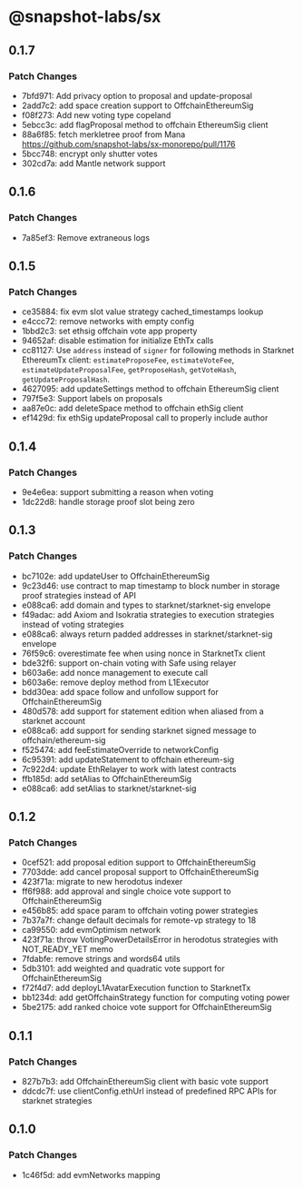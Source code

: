 # @snapshot-labs/sx

## 0.1.7

### Patch Changes

- 7bfd971: Add privacy option to proposal and update-proposal
- 2add7c2: add space creation support to OffchainEthereumSig
- f08f273: Add new voting type copeland
- 5ebcc3c: add flagProposal method to offchain EthereumSig client
- 88a6f85: fetch merkletree proof from Mana https://github.com/snapshot-labs/sx-monorepo/pull/1176
- 5bcc748: encrypt only shutter votes
- 302cd7a: add Mantle network support

## 0.1.6

### Patch Changes

- 7a85ef3: Remove extraneous logs

## 0.1.5

### Patch Changes

- ce35884: fix evm slot value strategy cached_timestamps lookup
- e4ccc72: remove networks with empty config
- 1bbd2c3: set ethsig offchain vote app property
- 94652af: disable estimation for initialize EthTx calls
- cc81127: Use `address` instead of `signer` for following methods in Starknet EthereumTx client: `estimateProposeFee`, `estimateVoteFee`, `estimateUpdateProposalFee`, `getProposeHash`, `getVoteHash`, `getUpdateProposalHash`.
- 4627095: add updateSettings method to offchain EthereumSig client
- 797f5e3: Support labels on proposals
- aa87e0c: add deleteSpace method to offchain ethSig client
- ef1429d: fix ethSig updateProposal call to properly include author

## 0.1.4

### Patch Changes

- 9e4e6ea: support submitting a reason when voting
- 1dc22d8: handle storage proof slot being zero

## 0.1.3

### Patch Changes

- bc7102e: add updateUser to OffchainEthereumSig
- 9c23d46: use contract to map timestamp to block number in storage proof strategies instead of API
- e088ca6: add domain and types to starknet/starknet-sig envelope
- f49adac: add Axiom and Isokratia strategies to execution strategies instead of voting strategies
- e088ca6: always return padded addresses in starknet/starknet-sig envelope
- 76f59c6: overestimate fee when using nonce in StarknetTx client
- bde32f6: support on-chain voting with Safe using relayer
- b603a6e: add nonce management to execute call
- b603a6e: remove deploy method from L1Executor
- bdd30ea: add space follow and unfollow support for OffchainEthereumSig
- 480d578: add support for statement edition when aliased from a starknet account
- e088ca6: add support for sending starknet signed message to offchain/ethereum-sig
- f525474: add feeEstimateOverride to networkConfig
- 6c95391: add updateStatement to offchain ethereum-sig
- 7c922d4: update EthRelayer to work with latest contracts
- ffb185d: add setAlias to OffchainEthereumSig
- e088ca6: add setAlias to starknet/starknet-sig

## 0.1.2

### Patch Changes

- 0cef521: add proposal edition support to OffchainEthereumSig
- 7703dde: add cancel proposal support to OffchainEthereumSig
- 423f71a: migrate to new herodotus indexer
- ff6f988: add approval and single choice vote support to OffchainEthereumSig
- e456b85: add space param to offchain voting power strategies
- 7b37a7f: change default decimals for remote-vp strategy to 18
- ca99550: add evmOptimism network
- 423f71a: throw VotingPowerDetailsError in herodotus strategies with NOT_READY_YET memo
- 7fdabfe: remove strings and words64 utils
- 5db3101: add weighted and quadratic vote support for OffchainEthereumSig
- f72f4d7: add deployL1AvatarExecution function to StarknetTx
- bb1234d: add getOffchainStrategy function for computing voting power
- 5be2175: add ranked choice vote support for OffchainEthereumSig

## 0.1.1

### Patch Changes

- 827b7b3: add OffchainEthereumSig client with basic vote support
- ddcdc7f: use clientConfig.ethUrl instead of predefined RPC APIs for starknet strategies

## 0.1.0

### Patch Changes

- 1c46f5d: add evmNetworks mapping
